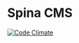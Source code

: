 # Spina CMS

[![Code Climate](https://codeclimate.com/github/denkGroot/Spina/badges/gpa.svg)](https://codeclimate.com/github/denkGroot/Spina)